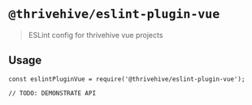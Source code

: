 # `@thrivehive/eslint-plugin-vue`

> ESLint config for thrivehive vue projects

## Usage

```
const eslintPluginVue = require('@thrivehive/eslint-plugin-vue');

// TODO: DEMONSTRATE API
```
